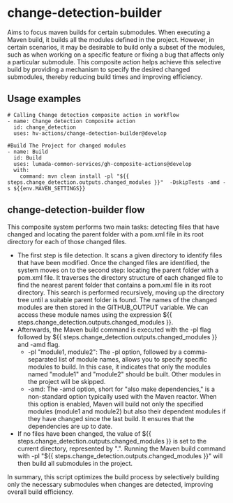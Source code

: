# change-detection-builder

Aims to focus maven builds for certain submodules. When executing a Maven build, it builds all the modules defined in the project. However, in certain scenarios, it may be desirable to build only a subset of the modules, such as when working on a specific feature or fixing a bug that affects only a particular submodule. This composite action helps achieve this selective build by providing a mechanism to specify the desired changed submodules, thereby reducing build times and improving efficiency.

## Usage examples
```
# Calling Change detection composite action in workflow
- name: Change detection Composite action
  id: change_detection
  uses: hv-actions/change-detection-builder@develop
```

```
#Build The Project for changed modules
- name: Build
  id: Build
  uses: lumada-common-services/gh-composite-actions@develop
  with:
    command: mvn clean install -pl "${{ steps.change_detection.outputs.changed_modules }}"  -DskipTests -amd -s ${{env.MAVEN_SETTINGS}}
```

## change-detection-builder flow
This composite system performs two main tasks: detecting files that have changed and locating the parent folder with a pom.xml file in its root directory for each of those changed files.
- The first step is file detection. It scans a given directory to identify files that have been modified. Once the changed files are identified, the system moves on to the second step: locating the parent folder with a pom.xml file. It traverses the directory structure of each changed file to find the nearest parent folder that contains a pom.xml file in its root directory. This search is performed recursively, moving up the directory tree until a suitable parent folder is found. The names of the changed modules are then stored in the GITHUB_OUTPUT variable. We can access these module names using the expression ${{ steps.change_detection.outputs.changed_modules }}.
- Afterwards, the Maven build command is executed with the -pl flag followed by ${{ steps.change_detection.outputs.changed_modules }} and -amd flag.
  - -pl "module1, module2": The -pl option, followed by a comma-separated list of module names, allows you to specify specific modules to build. In this case, it indicates that only the modules named "module1" and "module2" should be built. Other modules in the project will be skipped.
  - -amd: The -amd option, short for "also make dependencies," is a non-standard option typically used with the Maven reactor. When this option is enabled, Maven will build not only the specified modules (module1 and module2) but also their dependent modules if they have changed since the last build. It ensures that the dependencies are up to date.
- If no files have been changed, the value of ${{ steps.change_detection.outputs.changed_modules }} is set to the current directory, represented by ".". Running the Maven build command with -pl "${{ steps.change_detection.outputs.changed_modules }}" will then build all submodules in the project.

In summary, this script optimizes the build process by selectively building only the necessary submodules when changes are detected, improving overall build efficiency.
